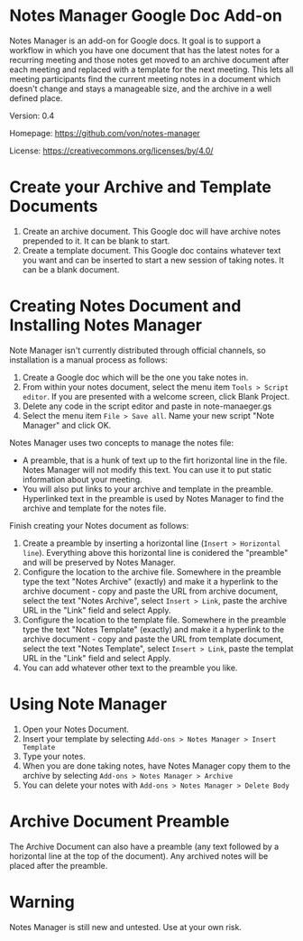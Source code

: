 # Notes Manager Google Doc Add-on

Notes Manager is an add-on for Google docs. It goal is to support a workflow in which you have one document that has the latest notes for a recurring meeting and those notes get moved to an archive document after each meeting and replaced with a template for the next meeting. This lets all meeting participants find the current meeting notes in a document which doesn't change and stays a manageable size, and the archive in a well defined place.

Version: 0.4

Homepage: https://github.com/von/notes-manager

License: https://creativecommons.org/licenses/by/4.0/

# Create your Archive and Template Documents

1. Create an archive document. This Google doc will have archive notes prepended to it. It can be blank to start.
2. Create a template document. This Google doc contains whatever text you want and can be inserted to start a new session of taking notes. It can be a blank document.

# Creating Notes Document and Installing Notes Manager

Note Manager isn't currently distributed through official channels, so installation is a manual process as follows:

1. Create a Google doc which will be the one you take notes in.
1. From within your notes document, select the menu item `Tools > Script editor`. If you are presented with a welcome screen, click Blank Project.
1. Delete any code in the script editor and paste in note-manaeger.gs
1. Select the menu item `File > Save all`. Name your new script "Note Manager" and click OK.

Notes Manager uses two concepts to manage the notes file:
* A preamble, that is a hunk of text up to the firt horizontal line in the file. Notes Manager will not modify this text. You can use it to put static information about your meeting.
* You will also put links to your archive and template in the preamble. Hyperlinked text in the preamble is used by Notes Manager to find the archive and template for the notes file.

Finish creating your Notes document as follows:

1. Create a preamble by inserting a horizontal line (`Insert > Horizontal line`). Everything above this horizontal line is conidered the "preamble" and will be preserved by Notes Manager.
1. Configure the location to the archive file. Somewhere in the preamble type the text "Notes Archive" (exactly) and make it a hyperlink to the archive document - copy and paste the URL from archive document, select the text "Notes Archive", select `Insert > Link`, paste the archive URL in the "Link" field and select Apply.
1. Configure the location to the template file. Somewhere in the preamble type the text "Notes Template" (exactly) and make it a hyperlink to the archive document - copy and paste the URL from template document, select the text "Notes Template", select `Insert > Link`, paste the templat URL in the "Link" field and select Apply.
1. You can add whatever other text to the preamble you like.

# Using Note Manager

1. Open your Notes Document.
1. Insert your template by selecting `Add-ons > Notes Manager > Insert Template`
1. Type your notes.
1. When you are done taking notes, have Notes Manager copy them to the archive by selecting `Add-ons > Notes Manager > Archive`
1. You can delete your notes with `Add-ons > Notes Manager > Delete Body`

# Archive Document Preamble

The Archive Document can also have a preamble (any text followed by a horizontal line at the top of the document). Any archived notes will be placed after the preamble.

# Warning

Notes Manager is still new and untested. Use at your own risk.
